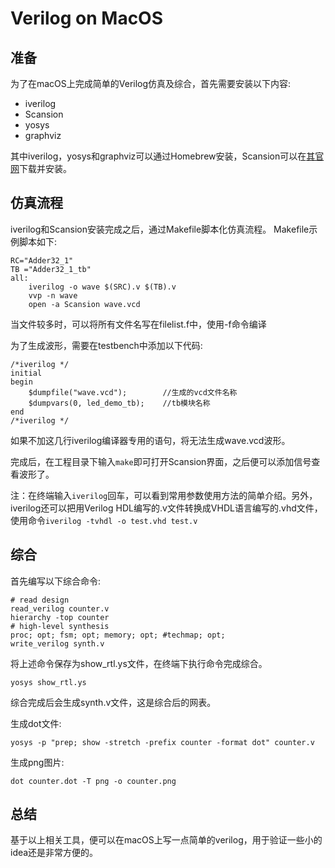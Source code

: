 # Verilog on MacOS

## 准备

为了在macOS上完成简单的Verilog仿真及综合，首先需要安装以下内容:

* iverilog
* Scansion
* yosys
* graphviz

其中iverilog，yosys和graphviz可以通过Homebrew安装，Scansion可以在[其官网](http://www.logicpoet.com/scansion/)下载并安装。

## 仿真流程

iverilog和Scansion安装完成之后，通过Makefile脚本化仿真流程。
Makefile示例脚本如下:

```
RC="Adder32_1"
TB ="Adder32_1_tb"
all:
	iverilog -o wave $(SRC).v $(TB).v
	vvp -n wave
	open -a Scansion wave.vcd
```

当文件较多时，可以将所有文件名写在filelist.f中，使用-f命令编译

为了生成波形，需要在testbench中添加以下代码:

```
/*iverilog */
initial
begin            
    $dumpfile("wave.vcd");        //生成的vcd文件名称
    $dumpvars(0, led_demo_tb);    //tb模块名称
end
/*iverilog */
```

如果不加这几行iverilog编译器专用的语句，将无法生成wave.vcd波形。

完成后，在工程目录下输入`make`即可打开Scansion界面，之后便可以添加信号查看波形了。

注：在终端输入`iverilog`回车，可以看到常用参数使用方法的简单介绍。另外，iverilog还可以把用Verilog HDL编写的.v文件转换成VHDL语言编写的.vhd文件，使用命令`iverilog -tvhdl -o test.vhd test.v`

## 综合

首先编写以下综合命令:

```
# read design
read_verilog counter.v
hierarchy -top counter
# high-level synthesis
proc; opt; fsm; opt; memory; opt; #techmap; opt;
write_verilog synth.v
```

将上述命令保存为show_rtl.ys文件，在终端下执行命令完成综合。

```
yosys show_rtl.ys
```

综合完成后会生成synth.v文件，这是综合后的网表。

生成dot文件:

```
yosys -p "prep; show -stretch -prefix counter -format dot" counter.v
```

生成png图片:

```
dot counter.dot -T png -o counter.png
```

## 总结

基于以上相关工具，便可以在macOS上写一点简单的verilog，用于验证一些小的idea还是非常方便的。